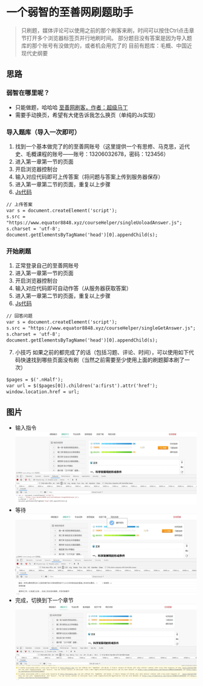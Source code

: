 # 一个弱智的至善网刷题助手
> 只刷题，媒体评论可以使用之前的那个刷客来刷，时间可以按住Ctrl点击章节打开多个浏览器标签页并行地刷时间。
> 部分题目没有答案是因为导入题库的那个账号有没做完的，或者机会用完了的
> 目前有题库：毛概、中国近现代史纲要
## 思路
### 弱智在哪里呢？
- 只能做题，哈哈哈 [至善网刷客，作者：超级马丁](至善网.zip)
- 需要手动换页，希望有大佬告诉我怎么换页（单纯的Js实现）
### 导入题库（导入一次即可）
1. 找到一个基本做完了的的至善网账号（这里提供一个有思修、马克思，近代史、毛概课程的账号——账号：13206032678，密码：123456）
2. 进入第一章第一节的页面
3. 开启浏览器控制台
4. 输入对应代码即可上传答案（将问题与答案上传到服务器保存）
5. 进入第一章第二节的页面，重复以上步骤
6. [Js代码](/src/main/resources/static/singleUoloadAnswer.js) 
```
// 上传答案
var s = document.createElement('script');
s.src = "https://www.equator8848.xyz/courseHelper/singleUoloadAnswer.js";
s.charset = 'utf-8';
document.getElementsByTagName('head')[0].appendChild(s);
```
### 开始刷题
1. 正常登录自己的至善网账号
2. 进入第一章第一节的页面
3. 开启浏览器控制台
4. 输入对应代码即可自动作答（从服务器获取答案）
5. 进入第一章第二节的页面，重复以上步骤
6. [Js代码](/src/main/resources/static/singleGetAnswer.js) 
```
// 回答问题
var s = document.createElement('script');
s.src = "https://www.equator8848.xyz/courseHelper/singleGetAnswer.js";
s.charset = 'utf-8';
document.getElementsByTagName('head')[0].appendChild(s);
```
7. 小技巧 如果之前的都完成了的话（包括习题、评论、时间），可以使用如下代码快速找到哪些页面没有刷（当然之前需要至少使用上面的刷题脚本刷了一次）
```
$pages = $('.nHalf');
var url = $($pages[0]).children('a:first').attr('href');
window.location.href = url;
```
## 图片
- 输入指令
![avatar](src/main/resources/images/控制台输入代码.jpg)
- 等待
![avatar](src/main/resources/images/答题完毕.jpg)
- 完成，切换到下一个章节
![avatar](src/main/resources/images/答题完毕自动刷新.jpg)
